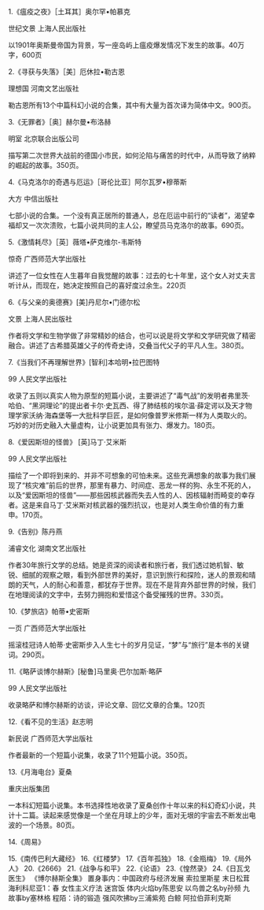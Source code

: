 
1.《瘟疫之夜》［土耳其］奥尔罕•帕慕克 

世纪文景 上海人民出版社

以1901年奥斯曼帝国为背景，写一座岛屿上瘟疫爆发情况下发生的故事。40万字，600页

2.《寻获与失落》［美］厄休拉•勒古恩 

理想国 河南文艺出版社

勒古恩所有13个中篇科幻小说的合集，其中有大量为首次译为简体中文。900页。

3.《无罪者》［奥］赫尔曼•布洛赫 

明室 北京联合出版公司

描写第二次世界大战前的德国小市民，如何沦陷与痛苦的时代中，从而导致了纳粹的崛起的故事。350页。

4.《马克洛尔的奇遇与厄运》［哥伦比亚］阿尔瓦罗•穆蒂斯 

大方 中信出版社

七部小说的合集。一个没有真正居所的普通人，总在厄运中前行的“读者”，渴望幸福却又一次次溃败，七篇小说共同的主人公，瞭望员马克洛尔的故事。690页。

5.《激情耗尽》［英］薇塔•萨克维尔-韦斯特 

惊奇 广西师范大学出版社

讲述了一位女性在人生暮年自我觉醒的故事：过去的七十年里，这个女人对丈夫言听计从，而现在，她决定按照自己的喜好度过余生。220页

6.《与父亲的奥德赛》[美]丹尼尔•门德尔松

文景 上海人民出版社

作者将文学和生物学做了非常精妙的结合，也可以说是将文学和文学研究做了精密融合。讲述了古希腊英雄父子的传奇史诗，交叠当代父子的平凡人生。380页。

7.《当我们不再理解世界》[智利]本哈明•拉巴图特 

99 人民文学出版社

收录了五则以真实人物为原型的短篇小说，主要讲述了“毒气战”的发明者弗里茨·哈伯、“黑洞理论”的提出者卡尔·史瓦西、得了肺结核的埃尔温·薛定谔以及天才物理学家沃纳·海森堡等一大批科学巨匠，是如何像普罗米修斯一样为人类取火的。巧妙的对历史融入大量虚构，让小说更加具有张力、爆发力。180页。

8.《爱因斯坦的怪兽》 [英]马丁·艾米斯 

99 人民文学出版社

描绘了一个即将到来的、并非不可想象的可怕未来。这些充满想象的故事为我们展现了“核灾难”前后的世界，那里有暴力、时间症、恶龙一样的狗、永生不死的人，以及“爱因斯坦的怪兽”——那些因核武器而失去人性的人、因核辐射而畸变的幸存者。这是来自马丁·艾米斯对核武器的强烈抗议，也是对人类生命价值的有力重申。170页。

9.《告别》陈丹燕

浦睿文化 湖南文艺出版社

作者30年旅行文学的总结。她是资深的阅读者和旅行者，我们透过她机智、敏锐、细腻的观察之眼，看到外部世界的美好，意识到旅行和探险，迷人的景观和晴朗的天气，人的耐心和善意，都犹存于世界。现在不是背弃外部世界的时候，我们在地理阅读的文字中，去努力拥抱和爱惜这个备受摧残的世界。330页。

10.《梦旅店》帕蒂•史密斯 

一页 广西师范大学出版社

摇滚桂冠诗人帕蒂·史密斯步入人生七十的岁月见证，“梦”与“旅行”是本书的关键词。290页。

11.《略萨谈博尔赫斯》[秘鲁]马里奥·巴尔加斯·略萨

99 人民文学出版社

收录略萨和博尔赫斯的访谈，评论文章、回忆文章的合集。120页

12.《看不见的生活》赵志明 

新民说 广西师范大学出版社

作者最新的一个短篇小说集，收录了11个短篇小说。350页。

13.《月海电台》夏桑

重庆出版集团

一本科幻短篇小说集。本书选择性地收录了夏桑创作十年以来的科幻奇幻小说，共计十二篇。读起来感觉像是一个坐在月球上的少年，面对无垠的宇宙去不断发出电波的一个场景。80页。

14.《周易》

15.《南传巴利大藏经》
16.《红楼梦》
17.《百年孤独》
18.《金瓶梅》
19.《局外人》
20.《2666》
21.《战争与和平》
22.《论语》
23.《惶然录》
24.《日瓦戈医生》
《博尔赫斯全集》
置身事内：中国政府与经济发展
索拉里斯星
末日松茸
海利科尼亚1：春
女性主义疗法
迷宫饭
体内火焰by陈思安
以鸟兽之名by孙频
九故事by塞林格
程陌：诗的锻造
强风吹拂by三浦紫苑
白鲸
阿拉伯菲利克斯
